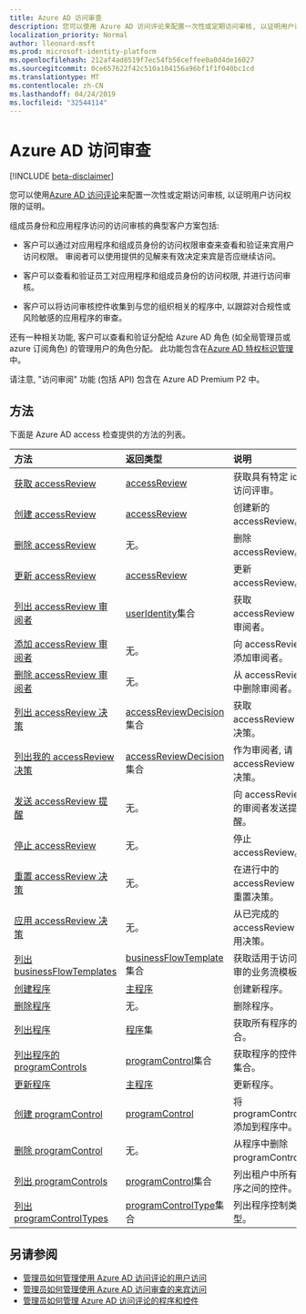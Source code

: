 ```yaml
---
title: Azure AD 访问审查
description: 您可以使用 Azure AD 访问评论来配置一次性或定期访问审核, 以证明用户访问权限的证明。
localization_priority: Normal
author: lleonard-msft
ms.prod: microsoft-identity-platform
ms.openlocfilehash: 212af4ad8519f7ec54fb56ceffee0a0d4de16027
ms.sourcegitcommit: 0ce657622f42c510a104156a96bf1f1f040bc1cd
ms.translationtype: MT
ms.contentlocale: zh-CN
ms.lasthandoff: 04/24/2019
ms.locfileid: "32544114"
---
```

# <a name="azure-ad-access-reviews"></a>Azure AD 访问审查

[!INCLUDE [beta-disclaimer](../../includes/beta-disclaimer.md)]

您可以使用[Azure AD 访问评论](https://docs.microsoft.com/en-us/azure/active-directory/active-directory-azure-ad-controls-access-reviews-overview)来配置一次性或定期访问审核, 以证明用户访问权限的证明。

组成员身份和应用程序访问的访问审核的典型客户方案包括:
   
- 客户可以通过对应用程序和组成员身份的访问权限审查来查看和验证来宾用户访问权限。 审阅者可以使用提供的见解来有效决定来宾是否应继续访问。
      
- 客户可以查看和验证员工对应用程序和组成员身份的访问权限, 并进行访问审核。
   
- 客户可以将访问审核控件收集到与您的组织相关的程序中, 以跟踪对合规性或风险敏感的应用程序的审查。

还有一种相关功能, 客户可以查看和验证分配给 Azure AD 角色 (如全局管理员或 azure 订阅角色) 的管理用户的角色分配。  此功能包含在[Azure AD 特权标识管理](privilegedidentitymanagement-root.md)中。

请注意, "访问审阅" 功能 (包括 API) 包含在 Azure AD Premium P2 中。 

## <a name="methods"></a>方法

下面是 Azure AD access 检查提供的方法的列表。  

| 方法           | 返回类型    |说明|
|:---------------|:--------|:----------|
|[获取 accessReview](../api/accessreview-get.md) |   [accessReview](accessreview.md) |   获取具有特定 id 的访问评审。 |
|[创建 accessReview](../api/accessreview-create.md) | [accessReview](accessreview.md) |   创建新的 accessReview。 |
|[删除 accessReview](../api/accessreview-delete.md) | 无。   | 删除 accessReview。 |
|[更新 accessReview](../api/accessreview-update.md) | [accessReview](accessreview.md) | 更新 accessReview。 |
|[列出 accessReview 审阅者](../api/accessreview-listreviewers.md) |      [userIdentity](useridentity.md)集合| 获取 accessReview 的审阅者。 |
|[添加 accessReview 审阅者](../api/accessreview-addreviewer.md) |      无。   |   向 accessReview 添加审阅者。 |
|[删除 accessReview 审阅者](../api/accessreview-removereviewer.md) | 无。  |   从 accessReview 中删除审阅者。 |
|[列出 accessReview 决策](../api/accessreview-listdecisions.md) |      [accessReviewDecision](accessreviewdecision.md)集合| 获取 accessReview 的决策。|
|[列出我的 accessReview 决策](../api/accessreview-listmydecisions.md) |     [accessReviewDecision](accessreviewdecision.md)集合| 作为审阅者, 请 accessReview 的决策。|
|[发送 accessReview 提醒](../api/accessreview-sendreminder.md) |        无。   |   向 accessReview 的审阅者发送提醒。 |
|[停止 accessReview](../api/accessreview-stop.md) |     无。   |   停止 accessReview。 |
|[重置 accessReview 决策](../api/accessreview-reset.md) |     无。   |   在进行中的 accessReview 中重置决策。|
|[应用 accessReview 决策](../api/accessreview-apply.md) |     无。   |   从已完成的 accessReview 应用决策。|
|[列出 businessFlowTemplates](../api/businessflowtemplate-list.md) | [businessFlowTemplate](businessflowtemplate.md)集合| 获取适用于访问评审的业务流模板。|
|[创建程序](../api/program-create.md) |   [主程序](program.md)   |   创建新程序。|
|[删除程序](../api/program-delete.md) |   无。   |   删除程序。|
|[列出程序](../api/program-list.md) |  [程序](program.md)集|   获取所有程序的集合。|
|[列出程序的 programControls](../api/program-listcontrols.md) |      [programControl](programcontrol.md)集合| 获取程序的控件的集合。|
|[更新程序](../api/program-update.md) |   [主程序](program.md)|  更新程序。|
|[创建 programControl](../api/programcontrol-create.md) |     [programControl](programcontrol.md) |   将 programControl 添加到程序中。|
|[删除 programControl](../api/programcontrol-delete.md) |     无。   |   从程序中删除 programControl。|
|[列出 programControls](../api/programcontrol-list.md) | [programControl](programcontrol.md)集合| 列出租户中所有程序之间的控件。|
|[列出 programControlTypes](../api/programcontroltype-list.md) | [programControlType](programcontroltype.md)集合| 列出程序控制类型。 |


## <a name="see-also"></a>另请参阅

- [管理员如何管理使用 Azure AD 访问评论的用户访问](https://docs.microsoft.com/en-us/azure/active-directory/active-directory-azure-ad-controls-manage-user-access-with-access-reviews)
- [管理员如何管理使用 Azure AD 访问审查的来宾访问](https://docs.microsoft.com/en-us/azure/active-directory/active-directory-azure-ad-controls-manage-guest-access-with-access-reviews)
- [管理员如何管理 Azure AD 访问评论的程序和控件](https://docs.microsoft.com/en-us/azure/active-directory/active-directory-azure-ad-controls-manage-programs-controls)


<!--
{
  "type": "#page.annotation",
  "description": "Service root",
  "keywords": "",
  "section": "documentation",
  "tocPath": "",
  "suppressions": [
    "Error: /api-reference/beta/resources/accessreviews-root.md:\r\n      Exception processing links.\r\n    System.ArgumentException: Link Definition was null. Link text: !INCLUDE [beta-disclaimer](../../includes/beta-disclaimer.md)\r\n      at ApiDoctor.Validation.DocFile.get_LinkDestinations()\r\n      at ApiDoctor.Validation.DocSet.ValidateLinks(Boolean includeWarnings, String[] relativePathForFiles, IssueLogger issues, Boolean requireFilenameCaseMatch, Boolean printOrphanedFiles)"
  ]
}
-->
